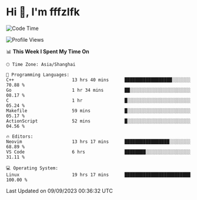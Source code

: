 # Hi 👋, I'm fffzlfk

<!--START_SECTION:waka-->
![Code Time](http://img.shields.io/badge/Code%20Time-400%20hrs%209%20mins-blue)

![Profile Views](http://img.shields.io/badge/Profile%20Views-0-blue)

📊 **This Week I Spent My Time On** 

```text
🕑︎ Time Zone: Asia/Shanghai

💬 Programming Languages: 
C++                      13 hrs 40 mins      ██████████████████░░░░░░░   70.88 % 
Go                       1 hr 34 mins        ██░░░░░░░░░░░░░░░░░░░░░░░   08.17 % 
C                        1 hr                █░░░░░░░░░░░░░░░░░░░░░░░░   05.24 % 
Makefile                 59 mins             █░░░░░░░░░░░░░░░░░░░░░░░░   05.17 % 
ActionScript             52 mins             █░░░░░░░░░░░░░░░░░░░░░░░░   04.56 % 

🔥 Editors: 
Neovim                   13 hrs 17 mins      █████████████████░░░░░░░░   68.89 % 
VS Code                  6 hrs               ████████░░░░░░░░░░░░░░░░░   31.11 % 

💻 Operating System: 
Linux                    19 hrs 17 mins      █████████████████████████   100.00 % 
```


 Last Updated on 09/09/2023 00:36:32 UTC
<!--END_SECTION:waka-->
